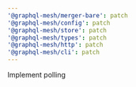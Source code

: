 ```yaml
---
'@graphql-mesh/merger-bare': patch
'@graphql-mesh/config': patch
'@graphql-mesh/store': patch
'@graphql-mesh/types': patch
'@graphql-mesh/http': patch
'@graphql-mesh/cli': patch
---
```


Implement polling
